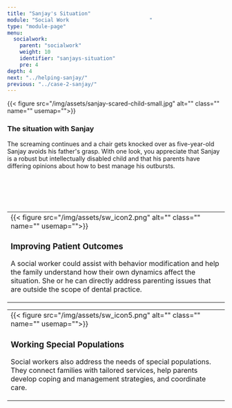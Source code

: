 ```yaml
---
title: "Sanjay's Situation"
module: "Social Work                          "
type: "module-page"
menu:
  socialwork:
    parent: "socialwork"
    weight: 10
    identifier: "sanjays-situation"
    pre: 4
depth: 4
next: "../helping-sanjay/"
previous: "../case-2-sanjay/"
---
```

<div class="pageblock"><div class="right">{{< figure src="/img/assets/sanjay-scared-child-small.jpg" alt="" class="" name="" usemap="">}}</div>
</div><div class="pageblock"><h3>The situation with Sanjay</h3><div class="maintext"><p>The screaming continues and a chair gets knocked over as five-year-old Sanjay avoids his father's grasp. With one look, you appreciate that Sanjay is a robust but intellectually disabled child and that his parents have differing opinions about how to best manage his outbursts.</p>
</div>
<br/><br/><br/><br/>
</div><div class="pageblock visualclear"><table>
<tr>
<td>
<div class="left" style="margin: 0 15px 0 0;">
{{< figure src="/img/assets/sw_icon2.png" alt="" class="" name="" usemap="">}}</div>
<div class="seven-ways"><h3>Improving Patient Outcomes</h3>
<div class="maintext"><p>A social worker could assist with behavior modification and help the family understand how their own dynamics affect the situation. She or he can directly address parenting issues that are outside the scope of dental practice.</p></div></div>
</td>
</tr>
</table>
<table>
<tr>
<td>
<div class="left" style="margin: 0 15px 0 0;">
{{< figure src="/img/assets/sw_icon5.png" alt="" class="" name="" usemap="">}}</div>
<div><h3>Working Special Populations</h3>
<div class="maintext"><p>Social workers also address the needs of special populations. They connect families with tailored services, help parents develop coping and management strategies, and coordinate care.</p></div></div>
</td>
</tr>
</table>
</div>